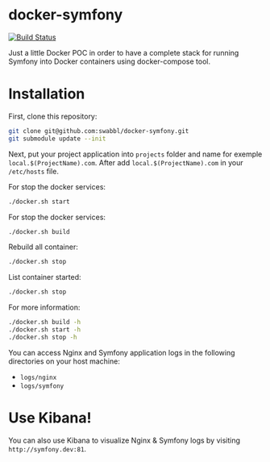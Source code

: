docker-symfony
==============

[![Build Status](https://secure.travis-ci.org/eko/docker-symfony.png?branch=master)](http://travis-ci.org/eko/docker-symfony)


Just a little Docker POC in order to have a complete stack for running Symfony into Docker containers using docker-compose tool.

# Installation

First, clone this repository:

```bash
git clone git@github.com:swabbl/docker-symfony.git
git submodule update --init
```

Next, put your project application into `projects` folder and name for exemple `local.$(ProjectName).com`.
After add `local.$(ProjectName).com` in your `/etc/hosts` file.

For stop the docker services:

```bash
./docker.sh start
```

For stop the docker services:

```bash
./docker.sh build
```

Rebuild all container:

```bash
./docker.sh stop
```

List container started:

```bash
./docker.sh stop
```

For more information:
```bash
./docker.sh build -h
./docker.sh start -h
./docker.sh stop -h
```

You can access Nginx and Symfony application logs in the following directories on your host machine:

* `logs/nginx`
* `logs/symfony`

# Use Kibana!

You can also use Kibana to visualize Nginx & Symfony logs by visiting `http://symfony.dev:81`.

